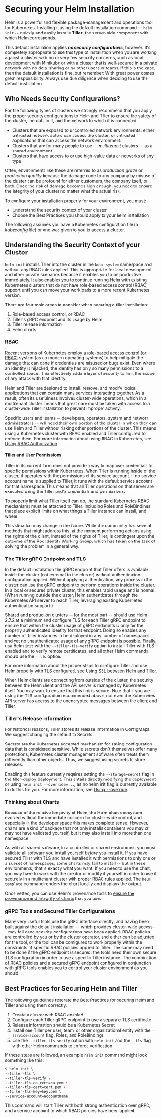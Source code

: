# Securing your Helm Installation

Helm is a powerful and flexible package-management and operations tool for Kubernetes. Installing it using the default installation command -- `helm init` -- quickly and easily installs **Tiller**, the server-side component with which Helm corresponds. 

This default installation applies **_no security configurations_**, however. It's completely appropriate to use this type of installation when you are working against a cluster with no or very few security concerns, such as local development with Minikube or with a cluster that is well-secured in a private network with no data-sharing or no other users or teams. If this is the case, then the default installation is fine, but remember: With great power comes great responsibility. Always use due diligence when deciding to use the default installation.

## Who Needs Security Configurations?

For the following types of clusters we strongly recommend that you apply the proper security configurations to Helm and Tiller to ensure the safety of the cluster, the data in it, and the network to which it is connected.

- Clusters that are exposed to uncontrolled network environments: either untrusted network actors can access the cluster, or untrusted applications that can access the network environment.
- Clusters that are for many people to use -- _multitenant_ clusters -- as a shared environment
- Clusters that have access to or use high-value data or networks of any type

Often, environments like these are referred to as _production grade_ or _production quality_ because the damage done to any company by misuse of the cluster can be profound for either customers, the company itself, or both. Once the risk of damage becomes high enough, you need to ensure the integrity of your cluster no matter what the actual risk. 

To configure your installation properly for your environment, you must:

- Understand the security context of your cluster
- Choose the Best Practices you should apply to your helm installation

The following assumes you have a Kubernetes configuration file (a _kubeconfig_ file) or one was given to you to access a cluster. 

## Understanding the Security Context of your Cluster

`helm init` installs Tiller into the cluster in the `kube-system` namespace and without any RBAC rules applied. This is appropriate for local development and other private scenarios because it enables you to be productive immediately. It also enables you to continue running Helm with existing Kubernetes clusters that do not have role-based access control (RBAC) support until you can move your workloads to a more recent Kubernetes version.

There are four main areas to consider when securing a tiller installation:

1. Role-based access control, or RBAC
2. Tiller's gRPC endpoint and its usage by Helm
3. Tiller release information
4. Helm charts

### RBAC

Recent versions of Kubernetes employ a [role-based access control (or RBAC)](https://en.wikipedia.org/wiki/Role-based_access_control) system (as do modern operating systems) to help mitigate the damage that can done if credentials are misused or bugs exist. Even where an identity is hijacked, the identity has only so many permissions to a controlled space. This effectively adds a layer of security to limit the scope of any attack with that identity. 

Helm and Tiller are designed to install, remove, and modify logical applications that can contain many services interacting together. As a result, often its usefulness involves cluster-wide operations, which in a multitenant cluster means that great care must be taken with access to a cluster-wide Tiller installation to prevent improper activity. 

Specific users and teams -- developers, operators, system and network administrators -- will need their own portion of the cluster in which they can use Helm and Tiller without risking other portions of the cluster. This means using a Kubernetes cluster with RBAC enabled and Tiller configured to enforce them. For more information about using RBAC in Kubernetes, see [Using RBAC Authorization](rbac.md).

#### Tiller and User Permissions

Tiller in its current form does not provide a way to map user credentials to specific permissions within Kubernetes. When Tiller is running inside of the cluster, it operates with the permissions of its service account. If no service account name is supplied to Tiller, it runs with the default service account for that namespace. This means that all Tiller operations on that server are executed using the Tiller pod's credentials and permissions. 

To properly limit what Tiller itself can do, the standard Kubernetes RBAC mechanisms must be attached to Tiller, including Roles and RoleBindings that place explicit limits on what things a Tiller instance can install, and where. 

This situation may change in the future. While the community has several methods that might address this, at the moment performing actions using the rights of the client, instead of the rights of Tiller, is contingent upon the outcome of the Pod Identity Working Group, which has taken on the task of solving the problem in a general way. 


### The Tiller gRPC Endpoint and TLS

In the default installation the gRPC endpoint that Tiller offers is available inside the cluster (not external to the cluster) without authentication configuration applied. Without applying authentication, any process in the cluster can use the gRPC endpoint to perform operations inside the cluster. In a local or secured private cluster, this enables rapid usage and is normal. (When running outside the cluster, Helm authenticates through the Kubernetes API server to reach Tiller, leveraging existing Kubernetes authentication support.)

Shared and production clusters -- for the most part -- should use Helm 2.7.2 at a minimum and configure TLS for each Tiller gRPC endpoint to ensure that within the cluster usage of gRPC endpoints is only for the properly authenticated identity for that endpoint. Doing so enables any number of Tiller instances to be deployed in any number of namespaces and yet no unauthenticated usage of any gRPC endpoint is possible. Finally, usa Helm `init` with the `--tiller-tls-verify` option to install Tiller with TLS enabled and to verify remote certificates, and all other Helm commands should use the `--tls` option.

For more information about the proper steps to configure Tiller and use Helm properly with TLS configured, see [Using SSL between Helm and Tiller](tiller_ssl.md).

When Helm clients are connecting from outside of the cluster, the security between the Helm client and the API server is managed by Kubernetes itself. You may want to ensure that this link is secure. Note that if you are using the TLS configuration recommended above, not even the Kubernetes API server has access to the unencrypted messages between the client and Tiller.

### Tiller's Release Information

For historical reasons, Tiller stores its release information in ConfigMaps. We suggest changing the default to Secrets.

Secrets are the Kubernetes accepted mechanism for saving configuration data that is considered sensitive. While secrets don't themselves offer many protections, Kubernetes cluster management software often treats them differently than other objects. Thus, we suggest using secrets to store releases.

Enabling this feature currently requires setting the `--storage=secret` flag in the tiller-deploy deployment. This entails directly modifying the deployment or using `helm init --override=...`, as no helm init flag is currently available to do this for you. For more information, see [Using --override](install.md#using---override).

### Thinking about Charts

Because of the relative longevity of Helm, the Helm chart ecosystem evolved without the immediate concern for cluster-wide control, and especially in the developer space this makes complete sense. However, charts are a kind of package that not only installs containers you may or may not have validated yourself, but it may also install into more than one namespace. 

As with all shared software, in a controlled or shared environment you must validate all software you install yourself _before_ you install it. If you have secured Tiller with TLS and have installed it with permissions to only one or a subset of namespaces, some charts may fail to install -- but in these environments, that is exactly what you want. If you need to use the chart, you may have to work with the creator or modify it yourself in order to use it securely in a mulitenant cluster with proper RBAC rules applied. The `helm template` command renders the chart locally and displays the output. 

Once vetted, you can use Helm's provenance tools to [ensure the provenance and integrity of charts](provenance.md) that you use.

### gRPC Tools and Secured Tiller Configurations

Many very useful tools use the gRPC interface directly, and having been built against the default installation -- which provides cluster-wide access -- may fail once security configurations have been applied. RBAC policies are controlled by you or by the cluster operator, and either can be adjusted for the tool, or the tool can be configured to work properly within the constraints of specific RBAC policies applied to Tiller. The same may need to be done if the gRPC endpoint is secured: the tools need their own secure TLS configuration in order to use a specific Tiller instance. The combination of RBAC policies and a secured gRPC endpoint configured in conjunction with gRPC tools enables you to control your cluster environment as you should.

## Best Practices for Securing Helm and Tiller

The following guidelines reiterate the Best Practices for securing Helm and Tiller and using them correctly. 

1. Create a cluster with RBAC enabled
2. Configure each Tiller gRPC endpoint to use a separate TLS certificate 
3. Release information should be a Kubernetes Secret 
4. Install one Tiller per user, team, or other organizational entity with the `--service-account` flag, Roles, and RoleBindings
5. Use the `--tiller-tls-verify` option with `helm init` and the `--tls` flag with other Helm commands to enforce verification

If these steps are followed, an example `helm init` command might look something like this: 
 
```bash
$ helm init \
--tiller-tls \
--tiller-tls-verify \
--tiller-tls-ca-cert=ca.pem \
--tiller-tls-cert=cert.pem \
--tiller-tls-key=key.pem \
--service-account=accountname  
```

This command will start Tiller with both strong authentication over gRPC, and a service account to which RBAC policies have been applied. 







